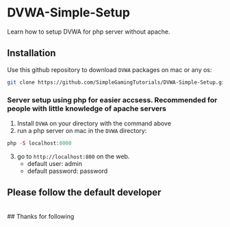 # DVWA-Simple-Setup
Learn how to setup DVWA for php server without apache.

## Installation
Use this github repository to download `DVWA` packages on mac or any os:
```bash
git clone https://github.com/SimpleGamingTutorials/DVWA-Simple-Setup.git
```

### Server setup using php for easier accsess. Recommended for people with little knowledge of apache servers
1. Install `DVWA` on your directory with the command above
2. run a php server on mac in the `DVWA` directory:
```php
php -S localhost:8000
```
3. go to `http://localhost:800` on the web.
    - default user: admin
    - default password: password

## Please follow the default developer
<br>
## Thanks for following 
